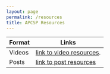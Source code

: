 ```yaml
---
layout: page
permalink: /resources
title: APCSP Resources
---
```


|      Format      |    Links     |
| ----------- | ----------- |
 | Videos          | [link to video resources](https://avac54765.github.io/fastpages-ava/first_jupyter_notebook/python). |
 | Posts | [link to post resources](https://avac54765.github.io/fastpages-ava/helpfulposts)